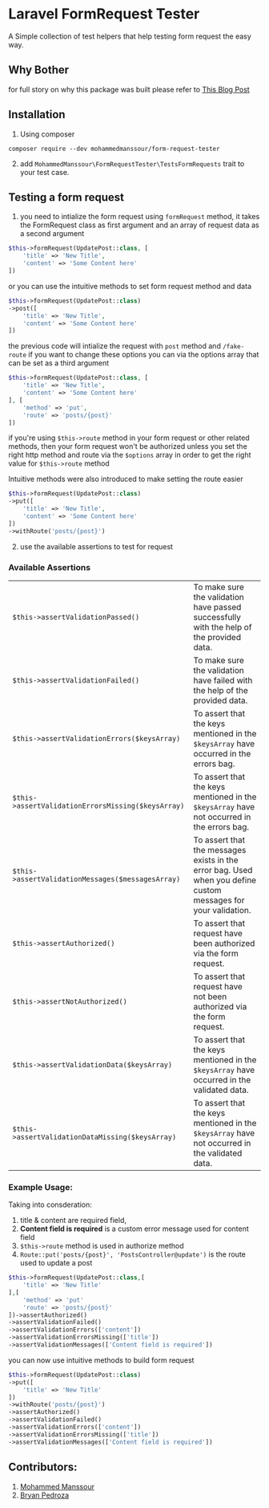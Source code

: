 # Laravel FormRequest Tester

A Simple collection of test helpers that help testing form request the easy way.

## Why Bother

for full story on why this package was built please refer to [This Blog Post](https://mohammedmanssour.me/blog/testing-laravel-form-request/)

## Installation

1. Using composer

```
composer require --dev mohammedmanssour/form-request-tester
```

2. add `MohammedManssour\FormRequestTester\TestsFormRequests` trait to your test case.

## Testing a form request

1. you need to intialize the form request using `formRequest` method, it takes the FormRequest class as first argument and an array of request data as a second argument

```php
$this->formRequest(UpdatePost::class, [
    'title' => 'New Title',
    'content' => 'Some Content here'
])
```

or you can use the intuitive methods to set form request method and data
```php
$this->formRequest(UpdatePost::class)
->post([
    'title' => 'New Title',
    'content' => 'Some Content here'
])
```

the previous code will intialize the request with `post` method and `/fake-route` if you want to change these options you can via the options array that can be set as a third argument

```php
$this->formRequest(UpdatePost::class, [
    'title' => 'New Title',
    'content' => 'Some Content here'
], [
    'method' => 'put',
    'route' => 'posts/{post}'
])
```

if you're using `$this->route` method in your form request or other related methods, then your form request won't be authorized unless you set the right http method and route via the `$options` array in order to get the right value for `$this->route` method

Intuitive methods were also introduced to make setting the route easier
```php
$this->formRequest(UpdatePost::class)
->put([
    'title' => 'New Title',
    'content' => 'Some Content here'
])
->withRoute('posts/{post}')
````

2. use the available assertions to test for request

### Available Assertions

|                                                    |                                                                                                                |
| -------------------------------------------------- | -------------------------------------------------------------------------------------------------------------- |
| `$this->assertValidationPassed()`                  | To make sure the validation have passed successfully with the help of the provided data.                       |
| `$this->assertValidationFailed()`                  | To make sure the validation have failed with the help of the provided data.                                    |
| `$this->assertValidationErrors($keysArray)`        | To assert that the keys mentioned in the `$keysArray` have occurred in the errors bag.                         |
| `$this->assertValidationErrorsMissing($keysArray)` | To assert that the keys mentioned in the `$keysArray` have not occurred in the errors bag.                     |
| `$this->assertValidationMessages($messagesArray)`  | To assert that the messages exists in the error bag. Used when you define custom messages for your validation. |
| `$this->assertAuthorized()`                        | To assert that request have been authorized via the form request.                                              |
| `$this->assertNotAuthorized()`                     | To assert that request have not been authorized via the form request.                                          |
| `$this->assertValidationData($keysArray)`          | To assert that the keys mentioned in the `$keysArray` have occurred in the validated data.                     |
| `$this->assertValidationDataMissing($keysArray)`   | To assert that the keys mentioned in the `$keysArray` have not occurred in the validated data.                 |

### Example Usage:

Taking into consderation:

1. title & content are required field,
2. **Content field is required** is a custom error message used for content field
3. `$this->route` method is used in authorize method
4. `Route::put('posts/{post}', 'PostsController@update')` is the route used to update a post

```php
$this->formRequest(UpdatePost::class,[
    'title' => 'New Title'
],[
    'method' => 'put'
    'route' => 'posts/{post}'
])->assertAuthorized()
->assertValidationFailed()
->assertValidationErrors(['content'])
->assertValidationErrorsMissing(['title'])
->assertValidationMessages(['Content field is required'])
```

you can now use intuitive methods to build form request
```php
$this->formRequest(UpdatePost::class)
->put([
    'title' => 'New Title'
])
->withRoute('posts/{post}')
->assertAuthorized()
->assertValidationFailed()
->assertValidationErrors(['content'])
->assertValidationErrorsMissing(['title'])
->assertValidationMessages(['Content field is required'])
```

## Contributors:

1. [Mohammed Manssour](https://mohammedmanssour.me)
2. [Bryan Pedroza](https://www.bryanpedroza.com/)
